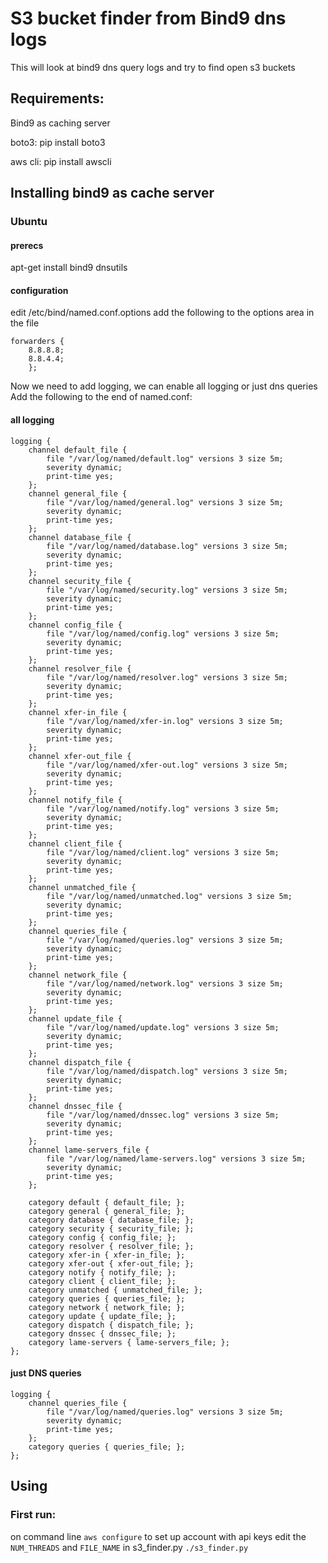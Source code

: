# S3 bucket finder from Bind9 dns logs
This will look at bind9 dns query logs and try to find open s3 buckets
## Requirements:
Bind9 as caching server

boto3: pip install boto3

aws cli: pip install awscli

## Installing bind9 as cache server
### Ubuntu
#### prerecs
apt-get install bind9 dnsutils
#### configuration
edit /etc/bind/named.conf.options
add the following to the options area in the file
```     
forwarders {
    8.8.8.8;
    8.8.4.4;
    };
```

Now we need to add logging, we can enable all logging or just dns queries
Add the following to the end of named.conf:

#### all logging
```
logging {
    channel default_file {
        file "/var/log/named/default.log" versions 3 size 5m;
        severity dynamic;
        print-time yes;
    };
    channel general_file {
        file "/var/log/named/general.log" versions 3 size 5m;
        severity dynamic;
        print-time yes;
    };
    channel database_file {
        file "/var/log/named/database.log" versions 3 size 5m;
        severity dynamic;
        print-time yes;
    };
    channel security_file {
        file "/var/log/named/security.log" versions 3 size 5m;
        severity dynamic;
        print-time yes;
    };
    channel config_file {
        file "/var/log/named/config.log" versions 3 size 5m;
        severity dynamic;
        print-time yes;
    };
    channel resolver_file {
        file "/var/log/named/resolver.log" versions 3 size 5m;
        severity dynamic;
        print-time yes;
    };
    channel xfer-in_file {
        file "/var/log/named/xfer-in.log" versions 3 size 5m;
        severity dynamic;
        print-time yes;
    };
    channel xfer-out_file {
        file "/var/log/named/xfer-out.log" versions 3 size 5m;
        severity dynamic;
        print-time yes;
    };
    channel notify_file {
        file "/var/log/named/notify.log" versions 3 size 5m;
        severity dynamic;
        print-time yes;
    };
    channel client_file {
        file "/var/log/named/client.log" versions 3 size 5m;
        severity dynamic;
        print-time yes;
    };
    channel unmatched_file {
        file "/var/log/named/unmatched.log" versions 3 size 5m;
        severity dynamic;
        print-time yes;
    };
    channel queries_file {
        file "/var/log/named/queries.log" versions 3 size 5m;
        severity dynamic;
        print-time yes;
    };
    channel network_file {
        file "/var/log/named/network.log" versions 3 size 5m;
        severity dynamic;
        print-time yes;
    };
    channel update_file {
        file "/var/log/named/update.log" versions 3 size 5m;
        severity dynamic;
        print-time yes;
    };
    channel dispatch_file {
        file "/var/log/named/dispatch.log" versions 3 size 5m;
        severity dynamic;
        print-time yes;
    };
    channel dnssec_file {
        file "/var/log/named/dnssec.log" versions 3 size 5m;
        severity dynamic;
        print-time yes;
    };
    channel lame-servers_file {
        file "/var/log/named/lame-servers.log" versions 3 size 5m;
        severity dynamic;
        print-time yes;
    };

    category default { default_file; };
    category general { general_file; };
    category database { database_file; };
    category security { security_file; };
    category config { config_file; };
    category resolver { resolver_file; };
    category xfer-in { xfer-in_file; };
    category xfer-out { xfer-out_file; };
    category notify { notify_file; };
    category client { client_file; };
    category unmatched { unmatched_file; };
    category queries { queries_file; };
    category network { network_file; };
    category update { update_file; };
    category dispatch { dispatch_file; };
    category dnssec { dnssec_file; };
    category lame-servers { lame-servers_file; };
}; 
```

#### just DNS queries
```
logging {
    channel queries_file {
        file "/var/log/named/queries.log" versions 3 size 5m;
        severity dynamic;
        print-time yes;
    };
    category queries { queries_file; };
};
```

## Using
### First run:
on command line `aws configure` to set up account with api keys
edit the `NUM_THREADS` and `FILE_NAME` in s3_finder.py
`./s3_finder.py`


